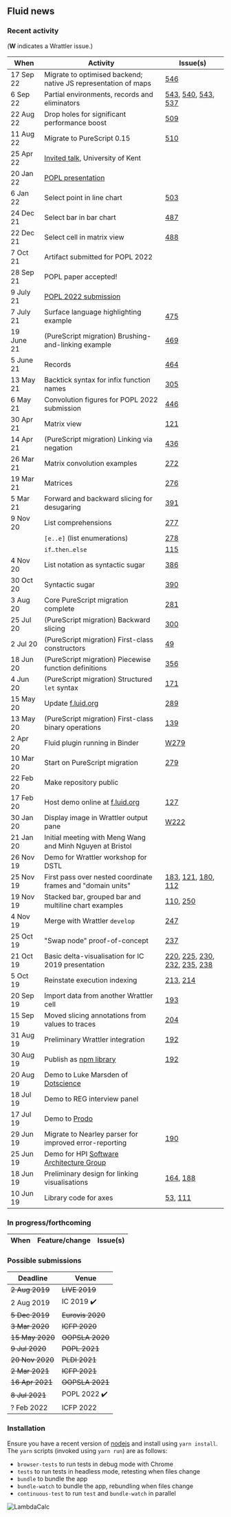 ## Fluid news

### Recent activity

(**W** indicates a Wrattler issue.)

| When | Activity | Issue(s) |
| --- | --- | --- |
| 17 Sep 22 | Migrate to optimised backend; native JS representation of maps | [546](https://github.com/explorable-viz/fluid/issues/546) |
| 6 Sep 22 | Partial environments, records and eliminators | [543](https://github.com/explorable-viz/fluid/issues/543), [540](https://github.com/explorable-viz/fluid/issues/540), [543](https://github.com/explorable-viz/fluid/issues/543), [537](https://github.com/explorable-viz/fluid/issues/537) |
| 22 Aug 22 | Drop holes for significant performance boost | [509](https://github.com/explorable-viz/fluid/issues/509) |
| 11 Aug 22 | Migrate to PureScript 0.15 | [510](https://github.com/explorable-viz/fluid/issues/510) |
| 25 Apr 22 | [Invited talk](https://arxiv.org/abs/2203.04608), University of Kent | |
| 20 Jan 22 | [POPL presentation](https://youtu.be/Ov1HOMKn8t4) | |
| 6 Jan 22 | Select point in line chart | [503](https://github.com/explorable-viz/fluid/issues/503) |
| 24 Dec 21 | Select bar in bar chart | [487](https://github.com/explorable-viz/fluid/issues/487) |
| 22 Dec 21 | Select cell in matrix view | [488](https://github.com/explorable-viz/fluid/issues/488) |
| 7 Oct 21 | Artifact submitted for POPL 2022 | |
| 28 Sep 21 | POPL paper accepted! | |
| 9 July 21 | [POPL 2022 submission](https://arxiv.org/abs/2109.00445) | |
| 7 July 21 | Surface language highlighting example | [475](https://github.com/explorable-viz/fluid/issues/475) |
| 19 June 21 | (PureScript migration) Brushing-and-linking example | [469](https://github.com/explorable-viz/fluid/issues/469) |
| 5 June 21 | Records | [464](https://github.com/explorable-viz/fluid/issues/464) |
| 13 May 21 | Backtick syntax for infix function names | [305](https://github.com/explorable-viz/fluid/issues/305) |
| 6 May 21 | Convolution figures for POPL 2022 submission | [446](https://github.com/explorable-viz/fluid/issues/446) |
| 30 Apr 21 | Matrix view | [121](https://github.com/rolyp/fluid/issues/121) |
| 14 Apr 21 | (PureScript migration) Linking via negation | [436](https://github.com/explorable-viz/fluid/issues/436) |
| 26 Mar 21 | Matrix convolution examples | [272](https://github.com/explorable-viz/fluid/issues/272) |
| 19 Mar 21 | Matrices | [276](https://github.com/explorable-viz/fluid/issues/276) |
| 5 Mar 21 | Forward and backward slicing for desugaring | [391](https://github.com/explorable-viz/fluid/issues/391) |
| 9 Nov 20 | List comprehensions | [277](https://github.com/explorable-viz/fluid/issues/277) |
| | `[e..e]` (list enumerations) | [278](https://github.com/explorable-viz/fluid/issues/278) |
| | `if`..`then`..`else` | [115](https://github.com/explorable-viz/fluid/issues/115) |
| 4 Nov 20 | List notation as syntactic sugar | [386](https://github.com/explorable-viz/fluid/issues/386) |
| 30 Oct 20 | Syntactic sugar | [390](https://github.com/explorable-viz/fluid/issues/390) |
| 3 Aug 20 | Core PureScript migration complete | [281](https://github.com/explorable-viz/fluid/issues/281) |
| 25 Jul 20 | (PureScript migration) Backward slicing | [300](https://github.com/explorable-viz/fluid/issues/300) |
| 2 Jul 20 | (PureScript migration) First-class constructors | [49](https://github.com/explorable-viz/fluid/issues/49) |
| 18 Jun 20 | (PureScript migration) Piecewise function definitions | [356](https://github.com/explorable-viz/fluid/issues/356) |
| 4 Jun 20 | (PureScript migration) Structured `let` syntax | [171](https://github.com/explorable-viz/fluid/issues/171) |
| 15 May 20 | Update [f.luid.org](https://f.luid.org) | [289](https://github.com/explorable-viz/fluid/issues/289) |
| 13 May 20 | (PureScript migration) First-class binary operations | [139](https://github.com/explorable-viz/fluid/issues/139) |
| 2 Apr 20 | Fluid plugin running in Binder | [W279](https://github.com/rolyp/wrattler/wrattler/issues/279) |
| 10 Mar 20 | Start on PureScript migration | [279](https://github.com/rolyp/lambdacalc/issues/279) |
| 22 Feb 20 | Make repository public |
| 17 Feb 20 | Host demo online at [f.luid.org](https://f.luid.org) | [127](https://github.com/rolyp/lambdacalc/issues/127) |
| 30 Jan 20 | Display image in Wrattler output pane | [W222](https://github.com/wrattler/wrattler/issues/222) |
| 21 Jan 20 | Initial meeting with Meng Wang and Minh Nguyen at Bristol ||
| 26 Nov 19 | Demo for Wrattler workshop for DSTL ||
| 25 Nov 19 | First pass over nested coordinate frames and "domain units" | [183](https://github.com/rolyp/fluid/issues/183), [121](https://github.com/rolyp/fluid/issues/121), [180](https://github.com/rolyp/fluid/issues/180), [112](https://github.com/rolyp/fluid/issues/112) |
| 19 Nov 19 | Stacked bar, grouped bar and multiline chart examples | [110](https://github.com/rolyp/fluid/issues/110), [250](https://github.com/rolyp/fluid/issues/250) |
| 4 Nov 19 | Merge with Wrattler `develop` | [247](https://github.com/rolyp/fluid/issues/247) |
| 25 Oct 19 | "Swap node" proof-of-concept | [237](https://github.com/rolyp/fluid/issues/237) |
| 21 Oct 19 | Basic delta-visualisation for IC 2019 presentation | [220](https://github.com/rolyp/fluid/issues/220), [225](https://github.com/rolyp/fluid/issues/225), [230](https://github.com/rolyp/fluid/issues/230), [232](https://github.com/rolyp/fluid/issues/232), [235](https://github.com/rolyp/fluid/issues/235), [238](https://github.com/rolyp/fluid/issues/238) |
| 5 Oct 19 | Reinstate execution indexing | [213](https://github.com/rolyp/fluid/issues/213), [214](https://github.com/rolyp/fluid/issues/214) |
| 20 Sep 19 | Import data from another Wrattler cell | [193](https://github.com/rolyp/fluid/issues/193) |
| 15 Sep 19 | Moved slicing annotations from values to traces | [204](https://github.com/rolyp/fluid/issues/204) |
| 31 Aug 19 | Preliminary Wrattler integration | [192](https://github.com/rolyp/fluid/issues/192) |
| 30 Aug 19 | Publish as [npm library](https://www.npmjs.com/package/@rolyp/fluid) | [192](https://github.com/rolyp/fluid/issues/192) |
| 20 Aug 19 | Demo to Luke Marsden of [Dotscience](https://dotscience.com/) ||
| 18 Jul 19 | Demo to REG interview panel ||
| 17 Jul 19 | Demo to [Prodo](https://prodo.ai) ||
| 29 Jun 19 | Migrate to Nearley parser for improved error-reporting | [190](https://github.com/rolyp/fluid/issues/190) |
| 25 Jun 19 | Demo for HPI [Software Architecture Group](https://www.hpi.uni-potsdam.de/hirschfeld/index.html)||
| 18 Jun 19 | Preliminary design for linking visualisations | [164](https://github.com/rolyp/fluid/issues/164), [188](https://github.com/rolyp/fluid/issues/188) |
| 10 Jun 19 | Library code for axes | [53](https://github.com/rolyp/fluid/issues/53), [111](https://github.com/rolyp/fluid/issues/111) |

### In progress/forthcoming

| When | Feature/change | Issue(s) |
| --- | --- | --- |

### Possible submissions

| Deadline    | Venue            |
| --- | --- |
| <s>2 Aug 2019</s> | <s>LIVE 2019</s> |
| 2 Aug 2019 | IC 2019 :heavy_check_mark: |
| <s>5 Dec 2019</s> | <s>Eurovis 2020</s> |
| <s>3 Mar 2020</s> | <s>ICFP 2020</s> |
| <s>15 May 2020</s> | <s>OOPSLA 2020</s> |
| <s>9 Jul 2020</s> | <s>POPL 2021</s> |
| <s>20 Nov 2020</s> | <s>PLDI 2021</s> |
| <s>2 Mar 2021</s> | <s>ICFP 2021</s> |
| <s>16 Apr 2021</s> | <s>OOPSLA 2021</s> |
| <s>8 Jul 2021</s> | POPL 2022 :heavy_check_mark: |
| ? Feb 2022 | ICFP 2022 |

### Installation

Ensure you have a recent version of [nodejs](https://nodejs.org/en/download/current/) and install using `yarn install`. The `yarn` scripts (invoked using `yarn run`) are as follows:

- `browser-tests` to run tests in debug mode with Chrome
- `tests` to run tests in headless mode, retesting when files change
- `bundle` to bundle the app
- `bundle-watch` to bundle the app, rebundling when files change
- `continuous-test` to run `test` and `bundle-watch` in parallel

![LambdaCalc](https://i.imgur.com/ERSxpE0.png "LambdaCalc")
